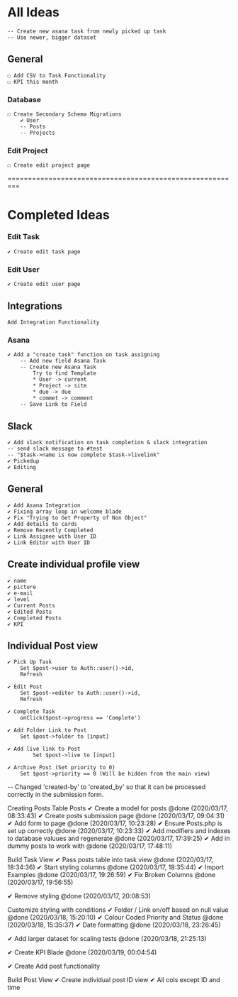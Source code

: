 
# All Ideas

    -- Create new asana task from newly picked up task
    -- Use newer, bigger dataset

## General
    ☐ Add CSV to Task Functionality
    ☐ KPI this month
    
### Database
    ☐ Create Secondary Schema Migrations
        ✔ User
        -- Posts
        -- Projects

### Edit Project
    ☐ Create edit project page

=========================================================

# Completed Ideas


### Edit Task
    ✔ Create edit task page

### Edit User
    ✔ Create edit user page

## Integrations
    Add Integration Functionality

### Asana

    ✔ Add a "create task" function on task assigning
        -- Add new field Asana Task
        -- Create new Asana Task
            Try to find Template
            * User -> current
            * Project -> site
            * due -> due
            * commet -> comment 
        -- Save Link to Field

## Slack

    ✔ Add slack notification on task completion & slack integration
    -- send slack message to #test
    -- "$task->name is now complete $task->livelink"
    ✔ Pickedup
    ✔ Editing

## General

    ✔ Add Asana Integration
    ✔ Fixing array loop in welcome blade
    ✔ Fix "Trying to Get Property of Non Object"
    ✔ Add details to cards
    ✔ Remove Recently Completed
    ✔ Link Assignee with User ID
    ✔ Link Editor with User ID

## Create individual profile view
    ✔ name
    ✔ picture
    ✔ e-mail
    ✔ level
    ✔ Current Posts
    ✔ Edited Posts
    ✔ Completed Posts
    ✔ KPI 

## Individual Post view
    ✔ Pick Up Task 
        Set $post->user to Auth::user()->id,
        Refresh

    ✔ Edit Post
        Set $post->editor to Auth::user()->id,
        Refresh  

    ✔ Complete Task
        onClick($post->progress == 'Complete')    

    ✔ Add Folder Link to Post
        Set $post->folder to [input]

    ✔ Add live link to Post
            Set $post->live to [input]

    ✔ Archive Post (Set priority to 0)
        Set $post->priority == 0 (Will be hidden from the main view)

-- Changed 'created-by' to 'created_by' so that it can be processed correctly in the submission form.

Creating Posts Table Posts
✔ Create a model for posts @done (2020/03/17, 08:33:43)
✔ Create posts submission page @done (2020/03/17, 09:04:31)
✔ Add form to page @done (2020/03/17, 10:23:28)
✔ Ensure Posts.php is set up correctly @done (2020/03/17, 10:23:33)
✔ Add modifiers and indexes to database valuues and regenerate @done (2020/03/17, 17:39:25)
✔ Add in dummy posts to work with @done (2020/03/17, 17:48:11)

Build Task View
✔ Pass posts table into task view @done (2020/03/17, 18:34:36)
✔ Start styling columns @done (2020/03/17, 18:35:44)
✔ Import Examples @done (2020/03/17, 19:26:59)
    ✔ Fix Broken Columns @done (2020/03/17, 19:56:55)

✔ Remove styling @done (2020/03/17, 20:08:53)

Customize styling with conditions
✔ Folder / Link on/off based on null value @done (2020/03/18, 15:20:10)
✔ Colour Coded Priority and Status @done (2020/03/18, 15:35:37)
✔ Date formatting @done (2020/03/18, 23:26:45)

✔ Add larger dataset for scaling tests @done (2020/03/18, 21:25:13)

✔ Create KPI Blade @done (2020/03/19, 00:04:54)

✔ Create Add post functionality

Build Post View
✔ Create individual post ID view
    ✔ All cols except ID and time